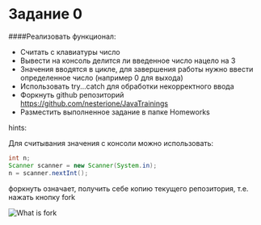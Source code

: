 # Задание 0

####Реализовать функционал:
  * Считать с клавиатуры число
  * Вывести на консоль делится ли введенное число нацело на 3
  * Значения вводятся в цикле, для завершения работы нужно ввести определенное число (например 0 для выхода)
  * Использовать try...catch для обработки некорректного ввода
  * Форкнуть github репозиторий https://github.com/nesterione/JavaTrainings
  * Разместить выполненное задание в папке Homeworks

hints:

Для считывания значения с консоли можно использовать:
```java
int n;
Scanner scanner = new Scanner(System.in);
n = scanner.nextInt();
```

форкнуть означает, получить себе копию текущего репозитория, т.е. нажать кнопку fork

![What is fork](/images/what_is_fork.PNG)
